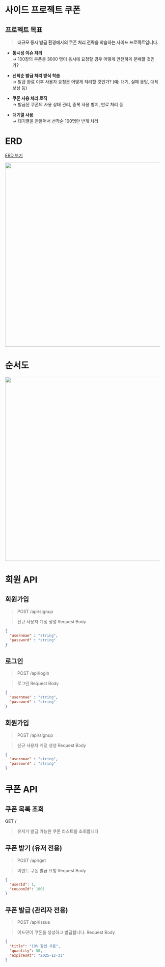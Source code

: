 # 사이드 프로젝트 쿠폰
## 프로젝트 목표
> **대규모 동시 발급 환경에서의 쿠폰 처리 전략을 학습하는 사이드 프로젝트입니다.**

- **동시성 이슈 처리**  
  → 100장의 쿠폰을 3000 명이 동시에 요청할 경우 어떻게 안전하게 분배할 것인가?

- **선착순 발급 처리 방식 학습**  
  → 발급 완료 이후 사용자 요청은 어떻게 처리할 것인가? (예: 대기, 실패 응답, 대체 보상 등)

- **쿠폰 사용 처리 로직**  
  → 발급된 쿠폰의 사용 상태 관리, 중복 사용 방지, 만료 처리 등

- **대기열 사용**  
  → 대기열을 만들어서 선착순 100명만 받게 처리
# ERD
[ERD 보기](https://www.erdcloud.com/d/NFLaBGHvDE9EMjFr2)

<div align="center">
  <img src="https://github.com/user-attachments/assets/8022d7f9-8931-4d41-9da8-9bc347716e6a" width="600" />
</div>

# 순서도

<div align="center">
  <img src="https://github.com/user-attachments/assets/204db76a-5bfc-4cc3-8f1c-ac490177bca2" width="600" />
</div>

# 회원 API
## 회원가입
> POST /api/signup

> 신규 사용자 계정 생성
Request Body
```json
{
  "usernmae" : "string",
  "password" : "string"
}
```
## 로그인
> POST /api/login

> 로그인
Request Body
```json
{
  "usernmae" : "string",
  "password" : "string"
}
```
## 회원가입
> POST /api/signup

> 신규 사용자 계정 생성
Request Body
```json
{
  "usernmae" : "string",
  "password" : "string"
}
```
# 쿠폰 API
## 쿠폰 목록 조회
GET /

> 유저가 발급 가능한 쿠폰 리스트를 조회합니다
>
## 쿠폰 받기 (유저 전용)
> POST /api/get

> 이벤트 쿠폰 발급 요청
Request Body

```json
{
  "userId": 1,
  "couponId": 1001
}
```
## 쿠폰 발급 (관리자 전용)
> POST /api/issue

> 어드민이 쿠폰을 생성하고 발급합니다.
Request Body

```json
{
  "title": "10% 할인 쿠폰",
  "quantity": 50,
  "expiresAt": "2025-12-31"
}
```
